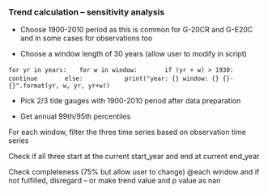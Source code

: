 ### Trend calculation – sensitivity analysis

* Choose 1900-2010 period as this is common for G-20CR and G-E20C and in some cases for observations too

* Choose a window length of 30 years (allow user to modify in script)

`for yr in years:`
`	for w in window:`
`		if (yr + w) > 1930:`
`			continue`
`		else:`
`			print("year: {} window: {} {}-{}".format(yr, w, yr, yr+w))`


* Pick 2/3 tide gauges with 1900-2010 period after data preparation 

* Get annual 99th/95th percentiles

For each window, filter the three time series based on observation time series

Check if all three start at the current start_year and end at current end_year

Check completeness (75% but allow user to change) @each window and if not fulfilled, disregard – or make trend value and p value as nan

